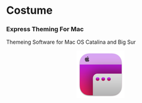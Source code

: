# Costume
### Express Theming For Mac
Themeing Software for Mac OS Catalina and Big Sur

<p align="center">
<img src="https://raw.githubusercontent.com/R-Teer/Costume-For-Mac/master/icon.png" width="128" height="128" title="Costume For Mac">
</p>
